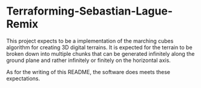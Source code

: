 # Terraforming-Sebastian-Lague-Remix

This project expects to be a implementation of the marching cubes algorithm for creating 3D digital terrains.
It is expected for the terrain to be broken down into multiple chunks that can be generated infinitely along the ground plane and rather infinitely or finitely on the horizontal axis.

As for the writing of this README, the software does meets these expectations.
